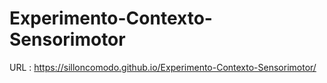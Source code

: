 # Experimento-Contexto-Sensorimotor


URL : https://silloncomodo.github.io/Experimento-Contexto-Sensorimotor/